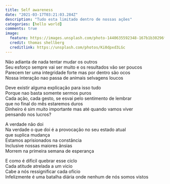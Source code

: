 ```yaml
---
title: Self awareness
date: "2021-03-17T03:21:03.284Z"
description: "Tudo esta limitado dentro de nossas ações"
categories: [hello world]
comments: true
image:
  feature: https://images.unsplash.com/photo-1440635592348-167b1b30296f?crop=entropy&dpr=2&fit=crop&fm=jpg&h=475&ixjsv=2.1.0&ixlib=rb-0.3.5&q=50&w=1250
  credit: thomas shellberg
  creditlink: https://unsplash.com/photos/Ki0dpxd3LGc
---
```


<p>
  Não adianta de nada tentar mudar os outros <br>
  Seu esforço sempre vai ser muito e os resultados vão ser poucos<br>
  Parecem ter uma integridade forte mas por dentro são ocos<br>
  Nossa interação nao passa de animais selvagens loucos<br>
</p>
<p>
  Deve existir alguma explicação para isso tudo<br>
  Porque nao basta somente sermos puros<br>
  Cada ação, cada gesto, se esvai pelo sentimento de lembrar<br>
  que no final do mês estaremos duros<br>
  Dinheiro é sim muito importante mas até quando vamos viver <br>
  pensando nos lucros? <br>
</p>
<p>
  A verdade não doi <br>
  Na verdade o que doi é a provocação no seu estado atual <br>
  que suplica mudança <br>
  Estamos aprisionados na constância <br>
  Inclusive nossas maiores ânsias <br>
  Morrem na primeira semana de esperança <br>
</p>
<p>
  E como é dificil quebrar esse ciclo <br>
  Cada atitude atrelada a um vicio <br>
  Cabe a nós ressignificar cada ofício<br>
  Infelizmente é uma batalha diária onde nenhum de nós somos vistos<br>
</p>

<!-- ![Smithsonian Image](https://images.unsplash.com/photo-1440635592348-167b1b30296f?crop=entropy&dpr=2&fit=crop&fm=jpg&h=475&ixjsv=2.1.0&ixlib=rb-0.3.5&q=50&w=1250) -->
